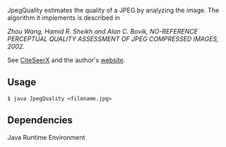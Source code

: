 JpegQuality estimates the quality of a JPEG by analyzing the image. The algorithm it implements is described in

_Zhou Wang, Hamid R. Sheikh and Alan C. Bovik, NO-REFERENCE PERCEPTUAL QUALITY ASSESSMENT OF JPEG COMPRESSED IMAGES, 2002._

See [CiteSeerX](http://citeseerx.ist.psu.edu/viewdoc/summary?doi=10.1.1.4.4014) and the author's [website](https://ece.uwaterloo.ca/~z70wang/research/nr_jpeg_quality/index.html).

## Usage

    $ java JpegQuality <filename.jpg>

## Dependencies

Java Runtime Environment
